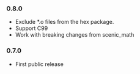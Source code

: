 ### 0.8.0
* Exclude \*.o files from the hex package.
* Support C99
* Work with breaking changes from scenic_math

### 0.7.0
* First public release